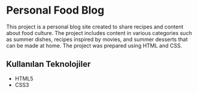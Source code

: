 # Personal Food Blog

This project is a personal blog site created to share recipes and content about food culture. The project includes content in various categories such as summer dishes, recipes inspired by movies, and summer desserts that can be made at home. The project was prepared using HTML and CSS.


## Kullanılan Teknolojiler

- HTML5
- CSS3
